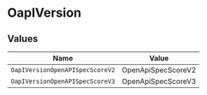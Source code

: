 # OapIVersion


## Values

| Name                            | Value                           |
| ------------------------------- | ------------------------------- |
| `OapIVersionOpenAPISpecScoreV2` | OpenApiSpecScoreV2              |
| `OapIVersionOpenAPISpecScoreV3` | OpenApiSpecScoreV3              |